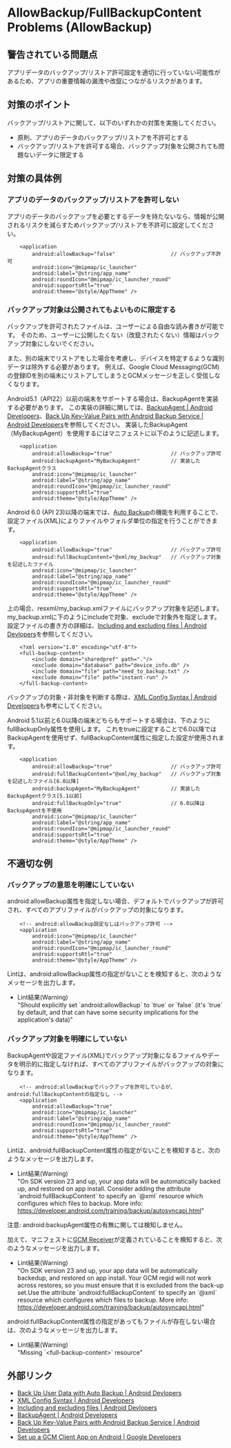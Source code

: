 # AllowBackup/FullBackupContent Problems (AllowBackup)

## 警告されている問題点

アプリデータのバックアップ/リストア許可設定を適切に行っていない可能性があるため、アプリの重要情報の漏洩や改竄につながるリスクがあります。

## 対策のポイント

バックアップ/リストアに関して、以下のいずれかの対策を実施してください。

- 原則、アプリのデータのバックアップ/リストアを不許可とする
- バックアップ/リストアを許可する場合、バックアップ対象を公開されても問題ないデータに限定する

## 対策の具体例

### アプリのデータのバックアップ/リストアを許可しない

アプリのデータのバックアップを必要とするデータを持たないなら、情報が公開されるリスクを減らすためバックアップ/リストアを不許可に設定してください。

```
    <application
        android:allowBackup="false"                  // バックアップ不許可
        android:icon="@mipmap/ic_launcher"
        android:label="@string/app_name"
        android:roundIcon="@mipmap/ic_launcher_round"
        android:supportsRtl="true"
        android:theme="@style/AppTheme" />

```

### バックアップ対象は公開されてもよいものに限定する

バックアップを許可されたファイルは、ユーザーによる自由な読み書きが可能です。
そのため、ユーザーに公開したくない（改竄されたくない）情報はバックアップ対象にしないでください。

また、別の端末でリストアをした場合を考慮し、デバイスを特定するような識別データは除外する必要があります。
例えば、Google Cloud Messaging(GCM)の登録IDを別の端末にリストアしてしまうとGCMメッセージを正しく受信しなくなります。

Android5.1（API22）以前の端末をサポートする場合は、BackupAgentを実装する必要があります。
この実装の詳細に関しては、[BackupAgent | Android Developers][2]、[Back Up Key-Value Pairs with Android Backup Service | Android Developers][3]を参照してください。
実装したBackupAgent（MyBackupAgent）を使用するにはマニフェストに以下のように記述します。

```
    <application
        android:allowBackup="true"                   // バックアップ許可
        android:backupAgent="MyBackupAgent"          // 実装したBackupAgentクラス
        android:icon="@mipmap/ic_launcher"
        android:label="@string/app_name"
        android:roundIcon="@mipmap/ic_launcher_round"
        android:supportsRtl="true"
        android:theme="@style/AppTheme" />
```

Android 6.0 (API 23)以降の端末では、[Auto Backup][1]の機能を利用することで、設定ファイル(XML)によりファイルやフォルダ単位の指定を行うことができます。

```
    <application
        android:allowBackup="true"                   // バックアップ許可
        android:fullBackupContent="@xml/my_backup"   // バックアップ対象を記述したファイル
        android:icon="@mipmap/ic_launcher"
        android:label="@string/app_name"
        android:roundIcon="@mipmap/ic_launcher_round"
        android:supportsRtl="true"
        android:theme="@style/AppTheme" />

```

上の場合、resxml/my_backup.xmlファイルにバックアップ対象を記述します。
my_backup.xmlに下のようにincludeで対象、excludeで対象外を指定します。
設定ファイルの書き方の詳細は、[Including and excluding files | Android Devlopers][1-3]を参照してください。  

```
    <?xml version="1.0" encoding="utf-8"?>
    <full-backup-content>
        <include domain="sharedpref" path="."/>
        <exclude domain="database" path="device_info.db" />
        <include domain="file" path="need_to_backup.txt" />
        <exclude domain="file" path="instant-run" />
    </full-backup-content>
```

バックアップの対象・非対象を判断する際は、[XML Config Syntax | Android Developers][1-2]も参考にしてください。

Android 5.1以前と6.0以降の端末どちらもサポートする場合は、下のようにfullBackupOnly属性を使用します。
これをtrueに設定することで6.0以降ではBackupAgentを使用せず、fullBackupContent属性に指定した設定が使用されます。

```
    <application
        android:allowBackup="true"                   // バックアップ許可
        android:fullBackupContent="@xml/my_backup"   // バックアップ対象を記述したファイル[6.0以降]
        android:backupAgent="MyBackupAgent"          // 実装したBackupAgentクラス[5.1以前]
        android:fullBackupOnly="true"                // 6.0以降はBackupAgentを不使用
        android:icon="@mipmap/ic_launcher"
        android:label="@string/app_name"
        android:roundIcon="@mipmap/ic_launcher_round"
        android:supportsRtl="true"
        android:theme="@style/AppTheme" />
```

## 不適切な例

### バックアップの意思を明確にしていない

android:allowBackup属性を指定しない場合、デフォルトでバックアップが許可され、すべてのアプリファイルがバックアップの対象になります。

```
    <!-- android:allowBackup設定なしはバックアップ許可 -->
    <application
        android:icon="@mipmap/ic_launcher"
        android:label="@string/app_name"
        android:roundIcon="@mipmap/ic_launcher_round"
        android:supportsRtl="true"
        android:theme="@style/AppTheme" />
```

Lintは、android:allowBackup属性の指定がないことを検知すると、次のようなメッセージを出力します。

-   Lint結果(Warning)  
    "Should explicitly set \`android:allowBackup\` to \`true\` or \`false\` (it's \`true\` by default, and that can have some security implications for the application's data)"

### バックアップ対象を明確にしていない

BackupAgentや設定ファイル(XML)でバックアップ対象になるファイルやデータを明示的に指定しなければ、すべてのアプリファイルがバックアップの対象になります。

```
    <!-- android:allowBackupでバックアップを許可しているが、android:fullBackupContentの指定なし -->
    <application
        android:allowBackup="true"
        android:icon="@mipmap/ic_launcher"
        android:label="@string/app_name"
        android:roundIcon="@mipmap/ic_launcher_round"
        android:supportsRtl="true"
        android:theme="@style/AppTheme" />
```

Lintは、android:fullBackupContent属性の指定がないことを検知すると、次のようなメッセージを出力します。

-   Lint結果(Warning)  
    "On SDK version 23 and up, your app data will be automatically backed up, and restored on app install. 
    Consider adding the attribute \`android:fullBackupContent\` to specify an \`@xml\` resource which configures which files to backup. More info: https://developer.android.com/training/backup/autosyncapi.html"

注意: android:backupAgent属性の有無に関しては検知しません。

加えて、マニフェストに[GCM Receiver][4]が定義されていることを検知すると、次のようなメッセージを出力します。

-   Lint結果(Warning)  
    "On SDK version 23 and up, your app data will be automatically backedup, and restored on app install. Your GCM regid will not work across restores, so you must ensure that it is excluded from the back-up set.Use the attribute \`android:fullBackupContent\` to specify an \`@xml\` resource which configures which files to backup. More info: https://developer.android.com/training/backup/autosyncapi.html"

android:fullBackupContent属性の指定があってもファイルが存在しない場合は、次のようなメッセージを出力します。

-   Lint結果(Warning)  
    "Missing \`&lt;full-backup-content&gt;\` resource"

## 外部リンク

-   [Back Up User Data with Auto Backup | Android Devlopers][1]
-   [XML Config Syntax | Android Developers][1-2]
-   [Including and excluding files | Android Devlopers][1-3]
-   [BackupAgent | Android Developers][2]
-   [Back Up Key-Value Pairs with Android Backup Service | Android Developers][3]
-   [Set up a GCM Client App on Android | Google Developers][4]


[1]: https://developer.android.com/guide/topics/data/autobackup.html
[1-2]: https://developer.android.com/guide/topics/data/autobackup.html#XMLSyntax
[1-3]: https://developer.android.com/guide/topics/data/autobackup.html#IncludingFiles
[2]: https://developer.android.com/reference/android/app/backup/BackupAgent.html
[3]: https://developer.android.com/guide/topics/data/keyvaluebackup.html
[4]: https://developers.google.com/cloud-messaging/android/client
